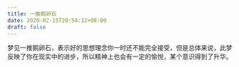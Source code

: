 ```yaml
---
title: 一推鹅卵石
date: 2020-02-15T20:54:12+08:00
draft: false
---
```


梦见一推鹅卵石，表示好的思想理念你一时还不能完全接受，但是总体来说，此梦反映了你在现实中的进步，所以精神上也会有一定的愉悦，某个意识得到了升华。

